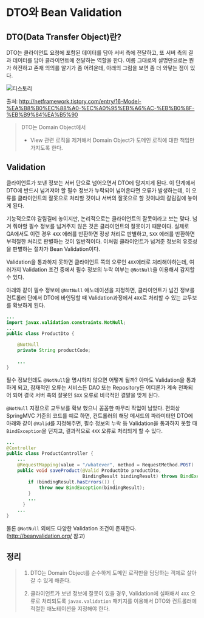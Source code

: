 # DTO와 Bean Validation

## DTO(Data Transfer Object)란?
DTO는 클라이언트 요청에 포함된 데이터를 담아 서버 측에 전달하고, 또 서버 측의 결과 데이터를 담아 클라이언트에 전달하는 역할을 한다. 이름 그대로의 설명만으로는 뭔가 허전하고 존재 의의를 알기가 좀 어려운데, 아래의 그림을 보면 좀 더 와닿는 점이 있다.

![티스토리](http://cfile25.uf.tistory.com/image/210EBB3C523001D029D7DD)

출처: http://netframework.tistory.com/entry/16-Model-%EA%B8%B0%EC%88%A0-%EC%A0%95%EB%A6%AC-%EB%B0%8F-%EB%B9%84%EA%B5%90

>DTO는 Domain Object에서 
>- View 관련 로직을 제거해서 Domain Object가 도메인 로직에 대한 책임만 가지도록 한다. 

## Validation

클라이언트가 보낸 정보는 서버 단으로 넘어오면서 DTO에 담겨지게 된다. 이 단계에서 DTO에 반드시 넘겨져야 할 필수 정보가 누락되어 넘어온다면 오류가 발생하는데, 이 오류를 클라이언트의 잘못으로 처리할 것이냐 서버의 잘못으로 할 것이냐의 갈림길에 놓이게 된다.

기능적으로야 갈림길에 놓이지만, 논리적으로는 클라이언트의 잘못이라고 보는 맞다. 넘겨 줘야할 필수 정보를 넘겨주지 않은 것은 클라이언트의 잘못이기 때문이다. 실제로 QA에서도 이런 경우 `4XX` 에러를 반환하면 정상 처리로 판별하고, `5XX` 에러를 반환하면 부적절한 처리로 판별하는 것이 일반적이다. 이처럼 클라이언트가 넘겨준 정보의 유효성을 판별하는 절차가 Bean Validation이다. 

Validation을 통과하지 못하면 클라이언트 쪽의 오류인 `4XX`에러로 처리해야하는데, 여러가지 Validation 조건 중에서 필수 정보의 누락 여부는 `@NotNull`을 이용해서 감지할 수 있다.

아래와 같이 필수 정보에 `@NotNull` 애노테이션을 지정하면, 클라이언트가 넘긴 정보를 컨트롤러 단에서 DTO에 바인딩할 때 Validation과정에서 `4XX`로 처리할 수 있는 교두보를 확보하게 된다.

```java
...
import javax.validation.constraints.NotNull;
...
public class ProductDto {

	@NotNull
	private String productCode;
    
	...
}
```
필수 정보인데도 `@NotNull`을 명시하지 않으면 어떻게 될까? 아마도 Validation을 통과하게 되고, 잠재적인 오류는 서비스든 DAO 또는 Repository든 어디론가 계속 전파되어 되어 결국 서버 측의 잘못인 `5XX` 오류로 비극적인 결말을 맞게 된다.

`@NotNull` 지정으로 교두보를 확보 했으니 꼼꼼한 마무리 작업이 남았다. 편의상 SpringMVC 기준의 코드를 예로 하면, 컨트롤러의 해당 메서드의 파라미터인 DTO에 아래와 같이 `@Valid`를 지정해주면, 필수 정보의 누락 등 Validation을 통과하지 못할 때 `BindException`을 던지고, 결과적으로 `4XX` 오류로 처리되게 할 수 있다.

```java
...
@Controller
public class ProductController {
	...
	@RequestMapping(value = "/whatever", method = RequestMethod.POST)
	public void saveProduct(@Valid ProductDto productDto,
    						BindingResult bindingResult) throws BindException {
        if (bindingResult.hasErrors()) {
            throw new BindException(bindingResult);
        }
        ...
	  }
    ...
}
```

물론 `@NotNull` 외에도 다양한 Validation 조건이 존재한다.(http://beanvalidation.org/ 참고)

## 정리

>1. DTO는 Domain Object를 순수하게 도메인 로직만을 담당하는 객체로 살아갈 수 있게 해준다.
>
>1. 클라이언트가 보낸 정보에 잘못이 있을 경우, Validation에 실패해서 `4XX` 오류로 처리되도록 `javax.validation` 패키지를 이용해서 DTO와 컨트롤러에 적절한 애노테이션을 지정해야 한다.

